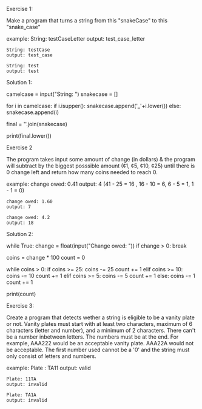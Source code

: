 Exercise 1:

Make a program that turns a string from this "snakeCase" to this "snake_case"

example:
    String: testCaseLetter
    output: test_case_letter
        
    String: testCase
    output: test_case
    
    String: test
    output: test
    
Solution 1:

camelcase = input("String: ")
snakecase = []

for i in camelcase:
    if i.isupper():
        snakecase.append('_'+i.lower())
    else:
        snakecase.append(i)

final = ''.join(snakecase)

print(final.lower())


Exercise 2

The program takes input some amount of change (in dollars) & the program will subtract by the biggest posssible amount (¢1, ¢5, ¢10, ¢25) until there is 0 change left and return how many coins needed to reach 0.

example:
    change owed: 0.41
    output: 4
        (41 - 25 = 16 , 16 - 10 = 6, 6 - 5 = 1, 1 - 1 = 0)
        
    change owed: 1.60
    output: 7
        
    change owed: 4.2
    output: 18

Solution 2:

while True:
    change = float(input("Change owed: "))
    if change > 0:
        break

coins = change * 100
count = 0

while coins > 0:
    if coins >= 25:
        coins -= 25
        count += 1
    elif coins >= 10:
        coins -= 10
        count += 1
    elif coins >= 5:
        coins -= 5
        count += 1
    else:
        coins -= 1
        count += 1

print(count)


Exercise 3:

Create a program that detects wether a string is eligible to be a vanity plate or not. 
Vanity plates must start with at least two characters, maximum of 6 characters (letter and number), and a minimum of 2 characters. There can't be a number inbetween letters. The numbers must be at the end. For example, AAA222 would be an acceptable vanity plate. AAA22A would not be acceptable. The first number used cannot be a '0' and the string must only consist of letters and numbers.

example:
    Plate : TA11
    output: valid
        
    Plate: 11TA
    output: invalid
    
    Plate: TA1A
    output: invalid
        
        
        
        
        
        
        
